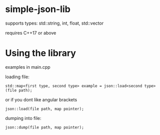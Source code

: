 # simple-json-lib

supports types: std::string, int, float, std::vector

requires C++17 or above

# Using the library
examples in main.cpp

loading file:

```std::map<first type, second type> example = json::load<second type>(file path);```

or if you dont like angular brackets

```json::load(file path, map pointer);```



dumping into file:

```json::dump(file path, map pointer);```
